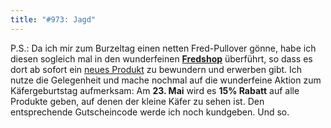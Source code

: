 ```yaml
---
title: "#973: Jagd"
---
```


P.S.: 
Da ich mir zum Burzeltag einen netten Fred-Pullover gönne, habe ich diesen sogleich mal in den wunderfeinen <a href="http://fredshop.spreadshirt.net/"><strong>Fredshop</strong></a> überführt, so dass es dort ab sofort ein <a href="http://fredshop.spreadshirt.net/de/DE/Shop/Article/Index/article/Fred-zufrieden-6694274">neues Produkt</a> zu bewundern und erwerben gibt.
Ich nutze die Gelegenheit und mache nochmal auf die wunderfeine Aktion zum Käfergeburtstag aufmerksam: Am <strong>23. Mai</strong> wird es <strong>15% Rabatt</strong> auf alle Produkte geben, auf denen der kleine Käfer zu sehen ist.
Den entsprechende Gutscheincode werde ich noch kundgeben.
Und so.

